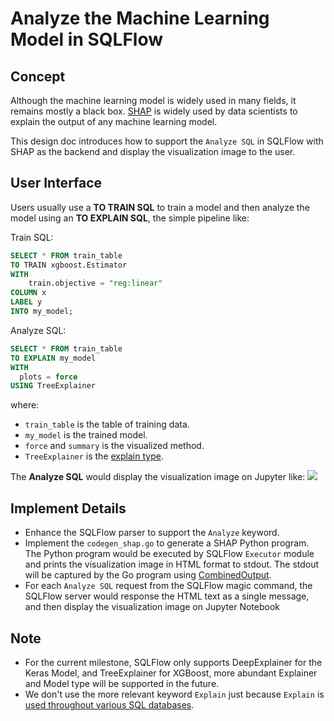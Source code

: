 # Analyze the Machine Learning Model in SQLFlow

## Concept

Although the machine learning model is widely used in many fields, it remains mostly a black box. [SHAP](https://github.com/slundberg/shap) is widely used by data scientists to explain the output of any machine learning model.

This design doc introduces how to support the `Analyze SQL` in SQLFlow with SHAP as the backend and display the visualization image to the user.

## User Interface

Users usually use a **TO TRAIN SQL** to train a model and then analyze the model using an **TO EXPLAIN SQL**, the simple pipeline like:

Train SQL:

``` sql
SELECT * FROM train_table
TO TRAIN xgboost.Estimator
WITH
    train.objective = "reg:linear"
COLUMN x
LABEL y
INTO my_model;
```

Analyze SQL:

``` sql
SELECT * FROM train_table
TO EXPLAIN my_model
WITH
  plots = force 
USING TreeExplainer
```

where:
- `train_table` is the table of training data.
- `my_model` is the trained model.
- `force` and `summary` is the visualized method.
- `TreeExplainer` is the [explain type](https://github.com/slundberg/shap#sample-notebooks).

The **Analyze SQL** would display the visualization image on Jupyter like:
<img src="https://raw.githubusercontent.com/slundberg/shap/master/docs/artwork/boston_dataset.png">

## Implement Details

- Enhance the SQLFlow parser to support the `Analyze` keyword.
- Implement the `codegen_shap.go` to generate a SHAP Python program. The Python program would be executed by SQLFlow `Executor` module and prints the visualization image in HTML format to stdout. The stdout will be captured by the Go program using [CombinedOutput](https://golang.org/pkg/os/exec/#Cmd.CombinedOutput).
- For each `Analyze SQL` request from the SQLFlow magic command, the SQLFlow server would response the HTML text as a single message, and then display the visualization image on Jupyter Notebook

## Note

- For the current milestone, SQLFlow only supports DeepExplainer for the Keras Model, and TreeExplainer for XGBoost, more abundant Explainer and Model type will be supported in the future.
- We don't use the more relevant keyword `Explain` just because `Explain` is [used throughout various SQL databases](https://dzone.com/articles/understanding-mysql-queries-with-explain).
